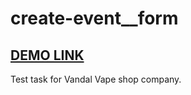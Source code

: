 # create-event__form
## [DEMO LINK](https://jojnajbude.github.io/create-event__form/src/index.html)

Test task for Vandal Vape shop company.
